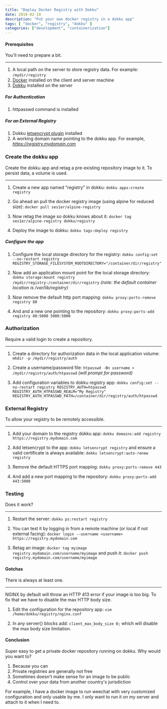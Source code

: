 ```yaml
---
title: "Deploy Docker Registry with Dokku"
date: 2018-02-19
description: "Put your own docker registry in a dokku app"
tags: [ "docker", "registry", "dokku" ]
categories: ["development", "containerization"]
---
```


#### Prerequisites

You'll need to prepare a bit.

-----

1. A local path on the server to store registry data. For example: `/mydir/registry`
2. [Docker](https://www.docker.com/community-edition#/download) installed on the client and server machine
3. [Dokku](http://dokku.viewdocs.io/dokku/) installed on the server

##### For Authentication

1. httpasswd command is installed

##### For an External Registry

1. Dokku [letsencrypt plugin](https://github.com/dokku/dokku-letsencrypt) installed
2. A working domain name pointing to the dokku app. For example, *https://registry.mydomain.com*

### Create the dokku app

Create the dokku app and retag a pre-existing repository image to it.
To persist data, a volume is used.

-----

1. Create a new app named "registry" in dokku: `dokku apps:create registry`

2. Go ahead an pull the docker registry image (using alpine for reduced size): `docker pull ses1er/alpine-registry`

3. Now retag the image so dokku knows about it: `docker tag ses1er/alpine-registry dokku/registry`

4. Deploy the image to dokku: `dokku tags:deploy registry`

##### Configure the app

1. Configure the local storage directory for the registry: `dokku config:set --no-restart registry REGISTRY_STORAGE_FILESYSTEM_ROOTDIRECTORY="/container/dir/registry"`

2. Now add an application mount point for the local storage directory: `dokku storage:mount registry /mydir/registry:/container/dir/registry`  *(note: the default container location is /var/lib/registry)*

3. Now remove the default http port mapping: `dokku proxy:ports-remove registry 80`

4. And and a new one pointing to the repository: `dokku proxy:ports-add registry 80:5000 5000:5000`

### Authorization

Require a valid login to create a repository.

-----

1. Create a directory for authorization data in the local application volume: `mkdir -p /mydir/registry/auth`

2. Create a username/password file: `htpasswd -Bn username > /mydir/registry/auth/htpasswd` *(will prompt for password)*

3. Add configuration variables to dokku registry app: `dokku config:set --no-restart registry REGISTRY_AUTH=htpasswd REGISTRY_AUTH_HTPASSWD_REALM="My Registry" REGISTRY_AUTH_HTPASSWD_PATH=/container/dir/registry/auth/htpasswd`


### External Registry
To allow your registry to be remotely accessible.

-----

1. Add your domain to the registry dokku app: `dokku domains:add registry https://registry.mydomain.com` 

2. Add letsencrypt to the app: `dokku letsencrypt registry` and ensure a valid certificate is always available: `dokku letsencrypt:auto-renew registry`

3. Remove the default HTTPS port mapping: `dokku proxy:ports-remove 443`

4. And add a new port mapping to the repository: `dokku proxy:ports-add 443:5000`

### Testing
Does it work?

-----

1. Restart the server: `dokku ps:restart registry`

2. You can test it by logging in from a remote machine (or local if not external facing): `docker login --username <username> https://registry.mydomain.com`

3. Retag an image: `docker tag myimage registry.mydomain.com/username/myimage` and push it: `docker push registry.mydomain.com/username/myimage`

#### Gotchas

There is always at least one.

-----

NGINX by default will throw an HTTP 413 error if your image is too big.  To fix that we have to disable the max HTTP body size.

1. Edit the configuration for the repository app: `vim /home/dokku/registry/nginx.conf`

2. In any server{} blocks add: `client_max_body_size 0;` which will disable the max body size limitation.


#### Conclusion

Super easy to get a private docker repository running on dokku.   Why would you want to?  

1. Because you can
2. Private registries are generally not free
3. Sometimes doesn't make sense for an image to be public
4. Control over your data from another country's jurisdiction

For example, I have a docker image to run weechat with very customized configuration and only usable by me.  I only want to run it on my server and attach to it when I need to.


